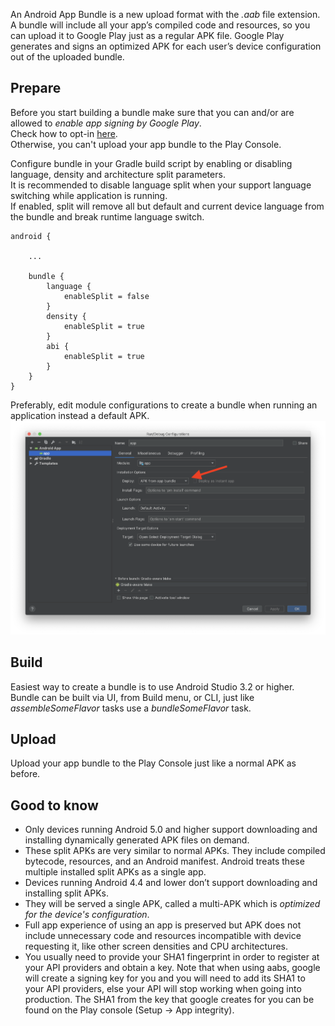 An Android App Bundle is a new upload format with the *.aab* file extension. A bundle will include all your app’s compiled code and resources, so you can upload it to Google Play just as a regular APK file. Google Play generates and signs an optimized APK for each user’s device configuration out of the uploaded bundle.

## Prepare

Before you start building a bundle make sure that you can and/or are allowed to *enable app signing by Google Play*.  
Check how to opt-in [here](https://support.google.com/googleplay/android-developer/answer/7384423?hl=en-GB).  
Otherwise, you can't upload your app bundle to the Play Console.

Configure bundle in your Gradle build script by enabling or disabling language, density and architecture split parameters.  
It is recommended to disable language split when your support language switching while application is running.  
If enabled, split will remove all but default and current device language from the bundle and break runtime language switch.  

```
android {

	...

    bundle {
        language {
            enableSplit = false
        }
        density {
            enableSplit = true
        }
        abi {
            enableSplit = true
        }
    }
}
```

Preferably, edit module configurations to create a bundle when running an application instead a default APK.  
![Edit configurations](/img/bundle_edit_configurations.png "Edit configurations") 

## Build

Easiest way to create a bundle is to use Android Studio 3.2 or higher.  
Bundle can be built via UI, from Build menu, or CLI, just like _assembleSomeFlavor_ tasks use a _bundleSomeFlavor_ task.

## Upload

Upload your app bundle to the Play Console just like a normal APK as before.

## Good to know

* Only devices running Android 5.0 and higher support downloading and installing dynamically generated APK files on demand.  
* These split APKs are very similar to normal APKs. They include compiled bytecode, resources, and an Android manifest. Android treats these  multiple installed split APKs as a single app.  
* Devices running Android 4.4 and lower don’t support downloading and installing split APKs. 
* They will be served a single APK, called a multi-APK which is *optimized for the device's configuration*. 
* Full app experience of using an app is preserved but APK does not include unnecessary code and resources incompatible with device requesting it, like other screen densities and CPU architectures. 
* You usually need to provide your SHA1 fingerprint in order to register at your API providers and obtain a key. Note that when using aabs, google will create a signing key for you and you will need to add its SHA1 to your API providers, else your API will stop working when going into production. The SHA1 from the key that google creates for you can be found on the Play console (Setup -> App integrity).
